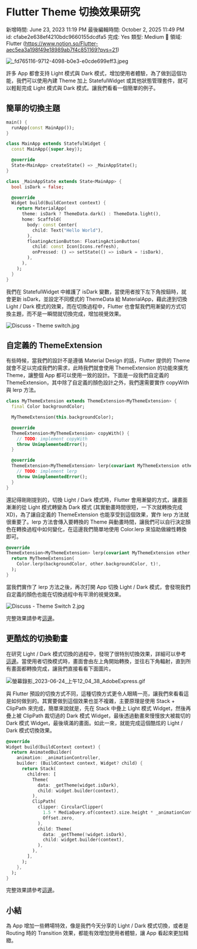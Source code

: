 # Flutter Theme 切換效果研究

新增時間: June 23, 2023 11:19 PM
最後編輯時間: October 2, 2025 11:49 PM
id: cfabe2e638ef4210bdc9660155dcdfa5
完成: Yes
類型: Medium
🧩 領域: Flutter (https://www.notion.so/Flutter-aec5ea3a198f49e18989ab7f4c851169?pvs=21)

![_fd765116-9712-4098-b0e3-e0cde699eff3.jpeg](Flutter%20Theme%20%E5%88%87%E6%8F%9B%E6%95%88%E6%9E%9C%E7%A0%94%E7%A9%B6/_fd765116-9712-4098-b0e3-e0cde699eff3.jpeg)

許多 App 都會支持 Light 模式與 Dark 模式，增加使用者體驗，為了做到這個功能，我們可以使用內建 Theme 加上 StatefulWidget 或其他狀態管理套件，就可以輕鬆完成 Light 模式與 Dark 模式。讓我們看看一個簡單的例子。

## 簡單的切換主題

```dart
main() {
  runApp(const MainApp());
}

class MainApp extends StatefulWidget {
  const MainApp({super.key});

  @override
  State<MainApp> createState() => _MainAppState();
}

class _MainAppState extends State<MainApp> {
  bool isDark = false;

  @override
  Widget build(BuildContext context) {
    return MaterialApp(
      theme: isDark ? ThemeData.dark() : ThemeData.light(),
      home: Scaffold(
        body: const Center(
          child: Text("Hello World"),
        ),
        floatingActionButton: FloatingActionButton(
          child: const Icon(Icons.refresh),
          onPressed: () => setState(() => isDark = !isDark),
        ),
      ),
    );
  }
}
```

我們在 StatefulWidget 中維護了 isDark 變數，當使用者按下左下角按鈕時，就會更新 isDark，並設定不同模式的 ThemeData 給 MaterialApp，藉此達到切換 Light / Dark 模式的效果，而在切換過程中，Flutter 也會幫我們用漸變的方式切換主題，而不是一瞬間就切換完成，增加視覺效果。

![Discuss - Theme switch.jpg](Flutter%20Theme%20%E5%88%87%E6%8F%9B%E6%95%88%E6%9E%9C%E7%A0%94%E7%A9%B6/Discuss_-_Theme_switch.jpg)

## 自定義的 ThemeExtension

有些時候，當我們的設計不是遵循 Material Design 的話，Flutter 提供的 Theme 就會不足以完成我們的需求，此時我們就會使用 ThemeExtension 的功能來擴充 Theme，讓整個 App 都可以使用一致的設計。下面是一段我們自定義的 ThemeExtension，其中除了自定義的顏色設計之外，我們還需要實作 copyWith 與 lerp 方法。

```dart
class MyThemeExtension extends ThemeExtension<MyThemeExtension> {
  final Color backgroundColor;

  MyThemeExtension(this.backgroundColor);

  @override
  ThemeExtension<MyThemeExtension> copyWith() {
    // TODO: implement copyWith
    throw UnimplementedError();
  }

  @override
  ThemeExtension<MyThemeExtension> lerp(covariant MyThemeExtension other, double t) {
    // TODO: implement lerp
    throw UnimplementedError();
  }
}
```

還記得剛剛提到的，切換 Light / Dark 模式時，Flutter 會用漸變的方式，讓畫面漸漸的從 Light 模式轉變為 Dark 模式 (其實動畫時間很短，一下次就轉換完成 XD)，為了讓自定義的 ThemeExtension 也能享受到這個效果，實作 lerp 方法就很重要了。lerp 方法會傳入要轉換的 Theme 與動畫時間，讓我們可以自行決定顏色在轉換過程中如何變化，在這邊我們簡單地使用 Color.lerp 來協助做線性轉換即可。

```dart
@override
ThemeExtension<MyThemeExtension> lerp(covariant MyThemeExtension other, double t) {
  return MyThemeExtension(
    Color.lerp(backgroundColor, other.backgroundColor, t)!,
  );
}
```

當我們實作了 lerp 方法之後，再次打開 App 切換 Light / Dark 模式，會發現我們自定義的顏色也能在切換過程中有平滑的視覺效果。

![Discuss - Theme Switch 2.jpg](Flutter%20Theme%20%E5%88%87%E6%8F%9B%E6%95%88%E6%9E%9C%E7%A0%94%E7%A9%B6/Discuss_-_Theme_Switch_2.jpg)

完整效果請參考[這邊](https://dartpad.dev/?id=1264772a9ffa905f346a1d2c5a8c02a6)。

## 更酷炫的切換動畫

在研究 Light / Dark 模式切換的過程中，發現了很特別切換效果，詳細可以參考[這邊](https://stackoverflow.com/questions/60897816/how-to-add-animation-for-theme-switching-in-flutter)。當使用者切換模式時，畫面會由左上角開始轉換，並往右下角輻射，直到所有畫面都轉換完成，讓我們直接看看下面圖片。

![螢幕錄影_2023-06-24_上午12_04_38_AdobeExpress.gif](Flutter%20Theme%20%E5%88%87%E6%8F%9B%E6%95%88%E6%9E%9C%E7%A0%94%E7%A9%B6/%25E8%259E%25A2%25E5%25B9%2595%25E9%258C%2584%25E5%25BD%25B1_2023-06-24_%25E4%25B8%258A%25E5%258D%258812_04_38_AdobeExpress.gif)

與 Flutter 預設的切換方式不同，這種切換方式更令人眼睛一亮，讓我們來看看這是如何做到的。其實要做到這個效果也並不複雜，主要原理是使用 Stack + ClipPath 來完成，簡單來說就是，先在 Stack 中疊上 Light 模式 Widget，然後再疊上被 ClipPath 裁切過的 Dark 模式 Widget，最後透過動畫來慢慢放大被裁切的 Dark 模式 Widget，最後填滿的畫面。如此一來，就能完成這個酷炫的 Light / Dark 模式切換效果。

```dart
@override
Widget build(BuildContext context) {
  return AnimatedBuilder(
    animation: _animationController,
    builder: (BuildContext context, Widget? child) {
      return Stack(
        children: [
          Theme(
            data: _getTheme(widget.isDark),
            child: widget.builder(context),
          ),
          ClipPath(
            clipper: CircularClipper(
              1.5 * MediaQuery.of(context).size.height * _animationController.value,
              Offset.zero,
            ),
            child: Theme(
              data: _getTheme(!widget.isDark),
              child: widget.builder(context),
            ),
          ),
        ],
      );
    },
  );
}
```

完整效果請參考[這邊](https://dartpad.dev/?id=883cd4304e8f0a032d5d3a3f87dced70)。

## 小結

為 App 增加一些轉場特效，像是我們今天分享的 Light / Dark 模式切換，或者是 Routing 時的 Transition 效果，都能有效增加使用者體驗，讓 App 看起來更加精緻。